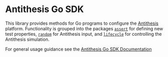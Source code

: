 
# Antithesis Go SDK

This library provides methods for Go programs to configure the [Antithesis](https://antithesis.com) platform. Functionality is grouped into the packages [`assert`](https://antithesis.com/docs/generated/sdk/golang/assert/) for defining new test properties, [`random`](https://antithesis.com/docs/generated/sdk/golang/random/) for Antithesis input, and [`lifecycle`](https://antithesis.com/docs/generated/sdk/golang/lifecycle/) for controlling the Antithesis simulation.

For general usage guidance see the [Antithesis Go SDK Documentation](https://antithesis.com/docs/using_antithesis/sdk/go/overview.html)
